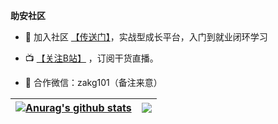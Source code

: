 **助安社区**

- 🚕 加入社区 <a href="https://wiki.secself.com/0x00-助安社区/服务" target="_blank">【传送门】</a>，实战型成长平台，入门到就业闭环学习

- 📺 [【关注B站】](https://space.bilibili.com/1233892570) ，订阅干货直播。

- 💬 合作微信：zakg101（备注来意） 

| <a href="https://github.com/xsecself"><img align="center" src="https://github-readme-stats.vercel.app/api?username=xsecself&show_icons=true&include_all_commits=true&theme=buefy&hide_border=true" alt="Anurag's github stats" /></a> | <a href="https://github.com/xsecself"><img align="center" src="https://github-readme-stats.vercel.app/api/top-langs/?username=xsecself&layout=compact&theme=buefy&hide_border=true" /></a> |
| ------------- | ------------- |
